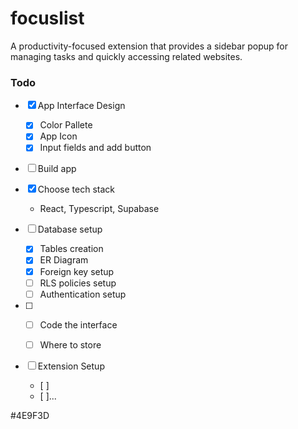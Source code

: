 # focuslist

A productivity-focused extension that provides a sidebar popup for managing tasks and quickly accessing related websites.

### Todo

- [x] App Interface Design

  - [x] Color Pallete
  - [x] App Icon
  - [x] Input fields and add button

- [ ] Build app
- [x] Choose tech stack
  - React, Typescript, Supabase
- [ ] Database setup

  - [x] Tables creation
  - [x] ER Diagram
  - [x] Foreign key setup
  - [ ] RLS policies setup
  - [ ] Authentication setup

- [ ] - [ ] Code the interface

  - [ ] Where to store

- [ ] Extension Setup
  - [ ]
  - [ ]...

#4E9F3D
